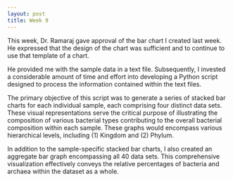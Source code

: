 ```yaml
---
layout: post
title: Week 9 
---
```

This week, Dr. Ramaraj gave approval of the bar chart I created last week. He expressed that the design of the chart was sufficient and to continue to use that template of a chart. 

He provided me with the sample data in a text file. Subsequently, I invested a considerable amount of time and effort into developing a Python script designed to process the information contained within the text files. 

The primary objective of this script was to generate a series of stacked bar charts for each individual sample, each comprising four distinct data sets. These visual representations serve the critical purpose of illustrating the composition of various bacterial types contributing to the overall bacterial composition within each sample. These graphs would encompass various hierarchical levels, including (1) Kingdom and (2) Phylum.

In addition to the sample-specific stacked bar charts, I also created an aggregate bar graph encompassing all 40 data sets. This comprehensive visualization effectively conveys the relative percentages of bacteria and archaea within the dataset as a whole.
